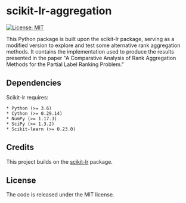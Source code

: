# scikit-lr-aggregation
[![License: MIT](https://img.shields.io/badge/License-MIT-yellow.svg)](https://opensource.org/licenses/MIT)

This Python package is built upon the scikit-lr package, serving as a modified version to explore and test some alternative rank aggregation methods. It contains the implementation used to produce the results presented in the paper "A Comparative Analysis of Rank Aggregation Methods for the Partial Label Ranking Problem."

## Dependencies

Scikit-lr requires:

    * Python (>= 3.6)
    * Cython (>= 0.29.14)
    * NumPy (>= 1.17.3)
    * SciPy (>= 1.3.2)
    * Scikit-learn (>= 0.23.0)
    
## Credits
This project builds on the [scikit-lr](https:github.com/alfaro96/scikit-lr) package. 

## License
The code is released under the MIT license.
